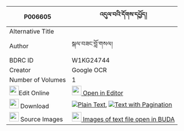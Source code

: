 |P006605|འདུལ་བའི་དོགས་དཔྱོད། 
| --- | --- 
|Alternative Title |
|Author| སྐལ་བཟང་བློ་གསལ།
|BDRC ID | W1KG24744
|Creator | Google OCR
|Number of Volumes| 1
|<img width="25" src="https://img.icons8.com/color/25/000000/edit-property.png">Edit Online| [<img width="25" src="https://avatars.githubusercontent.com/u/45091458?s=200&v=4"> Open in Editor](http://editor.openpecha.org/P006605)
|<img width="25" src="https://img.icons8.com/fluent/48/000000/download-2.png"/>  Download | [![](https://img.icons8.com/color/20/000000/txt.png)Plain Text](https://github.com/Openpecha/P006605/releases/download/v1/dulwa_i_dok_cho_plain_P006605.zip), [![](https://img.icons8.com/color/20/000000/txt.png)Text with Pagination](https://github.com/Openpecha/P006605/releases/download/v1/dulwa_i_dok_cho_pages_P006605.zip)
|<img width="25" src="https://img.icons8.com/plasticine/100/000000/pictures-folder.png"/>  Source Images | [<img width="25" src="https://library.bdrc.io/icons/BUDA-small.svg"> Images of text file open in BUDA](https://library.bdrc.io/show/bdr:W1KG24744)